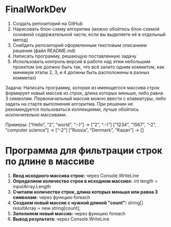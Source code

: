# FinalWorkDev
1. Создать репозиторий на GitHub
2. Нарисовать блок-схему алгоритма (можно обойтись блок-схемой основной содержательной части, если вы выделяете её в отдельный метод)
3. Снабдить репозиторий оформленным текстовым описанием решения (файл README.md)
4. Написать программу, решающую поставленную задачу
5. Использовать контроль версий в работе над этим небольшим проектом (не должно быть так, что всё залито одним коммитом, как минимум этапы 2, 3, и 4 должны быть расположены в разных коммитах)

Задача: Написать программу, которая из имеющегося массива строк формирует новый массив из строк, длина которых меньше, либо равна 3 символам. Первоначальный массив можно ввести с клавиатуры, либо задать на старте выполнения алгоритма. При решении не рекомендуется пользоваться коллекциями, лучше обойтись исключительно массивами.

Примеры:
[“Hello”, “2”, “world”, “:-)”] → [“2”, “:-)”]
[“1234”, “1567”, “-2”, “computer science”] → [“-2”]
[“Russia”, “Denmark”, “Kazan”] → []

# Программа для фильтрации строк по длине в массиве



1. **Ввод исходного массива строк:** через Console.WriteLine
2. **Определяем количество строк в исходном массиве:**  int length = inputArray.Length
3. **Считаем количество строк, длина которых меньше или равна 3 символам:** через функцию foreach
4. **Создаем новый массив с нужной длиной "count":** string[] resultArray = new string[count];
5. **Заполняем новый массив:** через функцию foreach
6. **Вывод результата:** через Console.WriteLine


